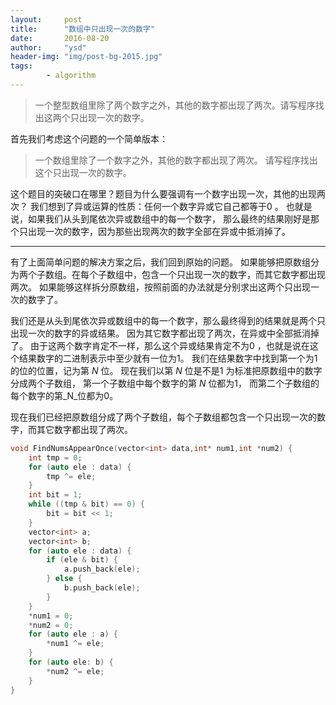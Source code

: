 ```yaml
---
layout:     post
title:      "数组中只出现一次的数字"
date:       2016-08-20
author:     "ysd"
header-img: "img/post-bg-2015.jpg"
tags:      
        - algorithm
---
```


>一个整型数组里除了两个数字之外，其他的数字都出现了两次。请写程序找出这两个只出现一次的数字。

首先我们考虑这个问题的一个简单版本：

>一个数组里除了一个数字之外，其他的数字都出现了两次。
请写程序找出这个只出现一次的数字。

这个题目的突破口在哪里？题目为什么要强调有一个数字出现一次，其他的出现两次？
我们想到了异或运算的性质：任何一个数字异或它自己都等于0 。
也就是说，如果我们从头到尾依次异或数组中的每一个数字，
那么最终的结果刚好是那个只出现一次的数字，因为那些出现两次的数字全部在异或中抵消掉了。

------------------------------------------------------------------------------------------

有了上面简单问题的解决方案之后，我们回到原始的问题。
如果能够把原数组分为两个子数组。在每个子数组中，包含一个只出现一次的数字，而其它数字都出现两次。
如果能够这样拆分原数组，按照前面的办法就是分别求出这两个只出现一次的数字了。

我们还是从头到尾依次异或数组中的每一个数字，那么最终得到的结果就是两个只出现一次的数字的异或结果。
因为其它数字都出现了两次，在异或中全部抵消掉了。
由于这两个数字肯定不一样，那么这个异或结果肯定不为0 ，也就是说在这个结果数字的二进制表示中至少就有一位为1。
我们在结果数字中找到第一个为1的位的位置，记为第
_N_
位。
现在我们以第
_N_
位是不是1 为标准把原数组中的数字分成两个子数组，
第一个子数组中每个数字的第
_N_
位都为1，
而第二个子数组的每个数字的第_N_位都为0。

现在我们已经把原数组分成了两个子数组，每个子数组都包含一个只出现一次的数字，而其它数字都出现了两次。

```c++
void FindNumsAppearOnce(vector<int> data,int* num1,int *num2) {
	int tmp = 0;
    for (auto ele : data) {
        tmp ^= ele;
    }
    int bit = 1;
    while ((tmp & bit) == 0) {
        bit = bit << 1;
    }
    vector<int> a;
    vector<int> b;
    for (auto ele : data) {
        if (ele & bit) {
            a.push_back(ele);
        } else {
            b.push_back(ele);
        }
    }
    *num1 = 0;
    *num2 = 0;
    for (auto ele : a) {
        *num1 ^= ele;
    }
    for (auto ele: b) {
        *num2 ^= ele;
    }
}
```